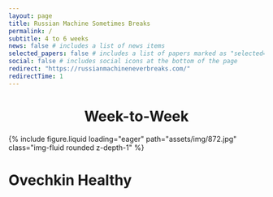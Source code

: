 ```yaml
---
layout: page
title: Russian Machine Sometimes Breaks
permalink: /
subtitle: 4 to 6 weeks
news: false # includes a list of news items
selected_papers: false # includes a list of papers marked as "selected={true}"
social: false # includes social icons at the bottom of the page
redirect: "https://russianmachineneverbreaks.com/"
redirectTime: 1
---
```


<h1 class="display-6" style="text-align:center;">
  Week-to-Week
</h1>

<swiper-container keyboard="true" navigation="true" pagination="true" pagination-clickable="true" pagination-dynamic-bullets="true" rewind="true">

<swiper-slide>{% include figure.liquid loading="eager" path="assets/img/872.jpg" class="img-fluid rounded z-depth-1" %}</swiper-slide>
</swiper-container>

<h1 class="display-6">Ovechkin Healthy
</h1>
